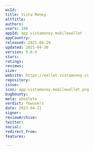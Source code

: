 ```yaml
---
wsId: 
title: Vista Money
altTitle: 
authors: 
users: 100
appId: app.vistamoney.mobilewallet
appCountry: 
released: 2021-04-29
updated: 2021-04-30
version: 0.0.4
stars: 
ratings: 
reviews: 
size: 
website: https://wallet.vistamoney.cc
repository: 
issue: 
icon: app.vistamoney.mobilewallet.png
bugbounty: 
meta: obsolete
verdict: fewusers
date: 2023-04-21
signer: 
reviewArchive: 
twitter: 
social: 
redirect_from: 
features: 

---
```


